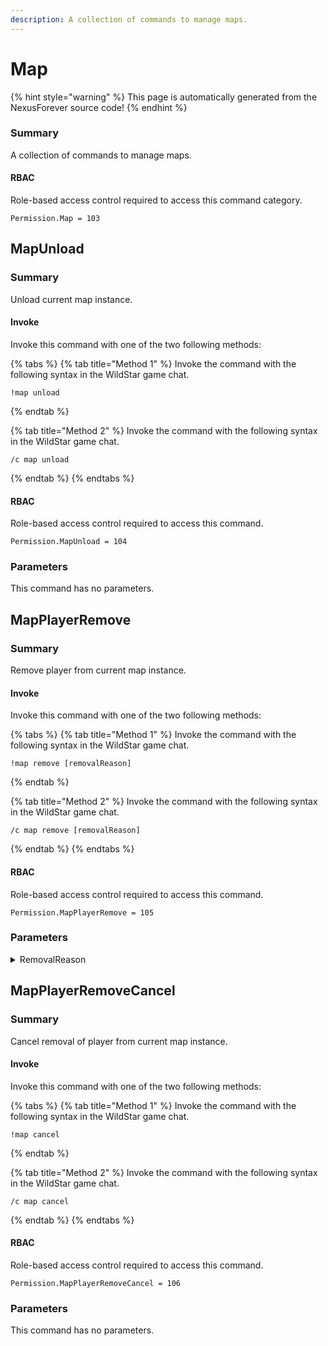 ```yaml
---
description: A collection of commands to manage maps.
---
```


# Map

{% hint style="warning" %}
This page is automatically generated from the NexusForever source code!
{% endhint %}

### Summary

A collection of commands to manage maps.

#### RBAC

Role-based access control required to access this command category.

```
Permission.Map = 103
```

## MapUnload

### Summary

Unload current map instance.

#### Invoke

Invoke this command with one of the two following methods:

{% tabs %}
{% tab title="Method 1" %}
Invoke the command with the following syntax in the WildStar game chat.

```
!map unload
```
{% endtab %}

{% tab title="Method 2" %}
Invoke the command with the following syntax in the WildStar game chat.

```
/c map unload 
```
{% endtab %}
{% endtabs %}

#### RBAC

Role-based access control required to access this command.

```
Permission.MapUnload = 104
```

### Parameters

This command has no parameters.

## MapPlayerRemove

### Summary

Remove player from current map instance.

#### Invoke

Invoke this command with one of the two following methods:

{% tabs %}
{% tab title="Method 1" %}
Invoke the command with the following syntax in the WildStar game chat.

```
!map remove [removalReason]
```
{% endtab %}

{% tab title="Method 2" %}
Invoke the command with the following syntax in the WildStar game chat.

```
/c map remove [removalReason]
```
{% endtab %}
{% endtabs %}

#### RBAC

Role-based access control required to access this command.

```
Permission.MapPlayerRemove = 105
```

### Parameters

<details>

<summary>RemovalReason</summary>

#### Summary

Removal reason.

#### Optional

No

</details>

## MapPlayerRemoveCancel

### Summary

Cancel removal of player from current map instance.

#### Invoke

Invoke this command with one of the two following methods:

{% tabs %}
{% tab title="Method 1" %}
Invoke the command with the following syntax in the WildStar game chat.

```
!map cancel
```
{% endtab %}

{% tab title="Method 2" %}
Invoke the command with the following syntax in the WildStar game chat.

```
/c map cancel 
```
{% endtab %}
{% endtabs %}

#### RBAC

Role-based access control required to access this command.

```
Permission.MapPlayerRemoveCancel = 106
```

### Parameters

This command has no parameters.

